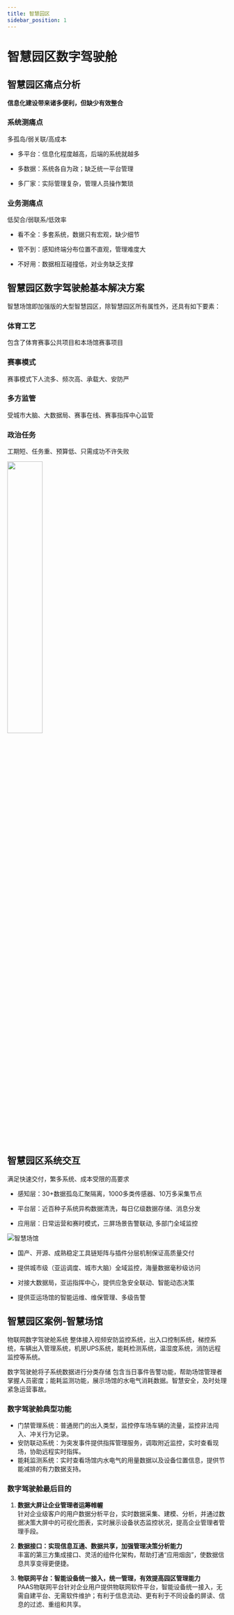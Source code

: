 ```yaml
---
title: 智慧园区
sidebar_position: 1
---
```

#  智慧园区数字驾驶舱

## 智慧园区痛点分析
**信息化建设带来诸多便利，但缺少有效整合**

### 系统测痛点
多孤岛/弱关联/高成本
+ 多平台：信息化程度越高，后端的系统就越多
 
+ 多数据：系统各自为政；缺乏统一平台管理
 
+ 多厂家：实际管理复杂，管理人员操作繁琐

### 业务测痛点
低契合/弱联系/低效率

+ 看不全：多套系统，数据只有宏观，缺少细节

+ 管不到：感知终端分布位置不直观，管理难度大

+ 不好用：数据相互碰撞低，对业务缺乏支撑

## 智慧园区数字驾驶舱基本解决方案
智慧场馆即加强版的大型智慧园区，除智慧园区所有属性外，还具有如下要素：
### 体育工艺
包含了体育赛事公共项目和本场馆赛事项目

### 赛事模式
赛事模式下人流多、频次高、承载大、安防严

### 多方监管
受城市大脑、大数据局、赛事在线、赛事指挥中心监管

### 政治任务
工期短、任务重、预算低、只需成功不许失败

<img width="40%" src="http://dgiot-1253666439.cos.ap-shanghai-fsi.myqcloud.com/dgiot_web/doc_ylb/park1.png" />

## 智慧园区系统交互
 满足快速交付，繁多系统、成本受限的高要求

+ 感知层：30+数据孤岛汇聚隔离，1000多类传感器、10万多采集节点

+ 平台层：近百种子系统异构数据清洗，每日亿级数据存储、消息分发

+ 应用层：日常运营和赛时模式，三屏场景告警联动, 多部门全域监控
 

![智慧场馆](http://dgiot-1253666439.cos.ap-shanghai-fsi.myqcloud.com/dgiot_web/doc_ylb/park2.png)

+ 国产、开源、成熟稳定工具链矩阵与插件分层机制保证高质量交付

+ 提供城市级（亚运调度、城市大脑）全域监控，海量数据毫秒级访问

+ 对接大数据局，亚运指挥中心，提供应急安全联动、智能动态决策

+ 提供亚运场馆的智能运维、维保管理、多级告警

  
## 智慧园区案例-智慧场馆

物联网数字驾驶舱系统
整体接入视频安防监控系统，出入口控制系统，梯控系统，车辆出入管理系统，机房UPS系统，能耗检测系统，温湿度系统，消防远程监控等系统。

数字驾驶舱将子系统数据进行分类存储
包含当日事件告警功能，帮助场馆管理者掌握人员密度；能耗监测功能，展示场馆的水电气消耗数据。智慧安全，及时处理紧急运营事故。


### 数字驾驶舱典型功能
+ 门禁管理系统：普通房门的出入类型，监控停车场车辆的流量，监控非法闯入、冲关行为记录。
+ 安防联动系统：为突发事件提供指挥管理服务，调取附近监控，实时查看现场，协助远程实时指挥。
+ 能耗监测系统：实时查看场馆内水电气的用量数据以及设备位置信息，提供节能减排的有力数据支持。

### 数字驾驶舱最后目的
1. **数据大屏让企业管理者运筹帷幄**  
针对企业级客户的用户数据分析平台，实时数据采集、建模、分析，并通过数据决策大屏中的可视化图表，实时展示设备状态监控状况，提高企业管理者管理手段。


2. **数据接口：实现信息互通、数据共享，加强管理决策分析能力**  
丰富的第三方集成接口、灵活的组件化架构，帮助打通“应用烟囱”，使数据信息共享变得更便捷。

3. **物联网平台：智能设备统一接入，统一管理，有效提高园区管理能力**  
PAAS物联网平台针对企业用户提供物联网软件平台，智能设备统一接入，无需自建平台、无需软件维护；有利于信息流动、更有利于不同设备的屏读、信息的过滤、重组和共享。
